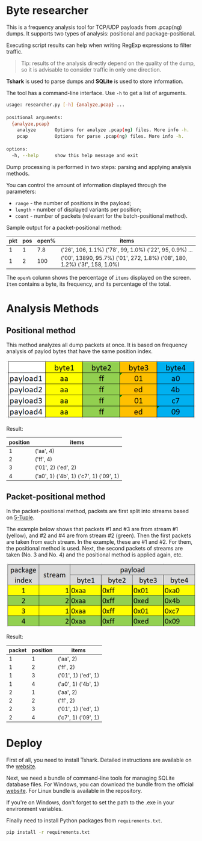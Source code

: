 # Byte researcher

This is a frequency analysis tool for TCP/UDP payloads from .pcap(ng) dumps.
It supports two types of analysis: positional and package-positional.

Executing script results can help when writing RegExp expressions to filter traffic.

>Tip: results of the analysis directly depend on the quality of the dump, so it is advisable to consider traffic in only one direction.

**Tshark** is used to parse dumps and **SQLite** is used to store information.


The tool has a command-line interface. Use `-h` to get a list of arguments.
```bash
usage: researcher.py [-h] {analyze,pcap} ...

positional arguments:
  {analyze,pcap}
    analyze       Options for analyze .pcap(ng) files. More info -h.
    pcap          Options for parse .pcap(ng) files. More info -h.  

options:
  -h, --help      show this help message and exit 
```

Dump processing is performed in two steps: parsing and applying analysis methods.

You can control the amount of information displayed through the parameters:

- `range` - the number of positions in the payload;
- `length` - number of displayed variants per position;
- `count` - number of packets (relevant for the batch-positional method).

Sample output for a packet-positional method:

| pkt | pos | open% | items |
| ----- | ----- | ----- | ----- |
| 1 | 1 | 7.8 | ('26', 106, 1.1%) ('78', 99, 1.0%) ('22', 95, 0.9%) ... |
| 1 | 2 | 100 | ('00', 13890, 95.7%) ('01', 272, 1.8%) ('08', 180, 1.2%) ('3f', 158, 1.0%) |

The `open%` column shows the percentage of `items` displayed on the screen. `Item` contains a byte, its frequency, and its percentage of the total.

# Analysis Methods

## Positional method

This method analyzes all dump packets at once. It is based on frequency analysis of paylod bytes that have the same position index.

![pos method pic](https://github.com/Serj57/Researcher/blob/main/blob/pos_method.png)

Result:

| position | items |
| ----- | ----- |
| 1 | ('aa', 4)|
| 2 | ('ff', 4)|
| 3 | ('01', 2) ('ed', 2) |
| 4 | ('a0', 1) ('4b', 1) ('c7', 1) ('09', 1) |


## Packet-positional method

In the packet-positional method, packets are first split into streams based on [5-Tuple](https://www.ietf.org/rfc/rfc6146.txt).

The example below shows that packets #1 and #3 are from stream #1 (yellow), and #2 and #4 are from stream #2 (green). Then the first packets are taken from each stream. In the example, these are #1 and #2. For them, the positional method is used. Next, the second packets of streams are taken (No. 3 and No. 4) and the positional method is applied again, etc.

![pkt-pos method pic](https://github.com/Serj57/Researcher/blob/main/blob/pkt_pos_method.png)

Result:

| packet | position | items |
| ----- | ----- | ----- |
| 1 | 1 | ('aa', 2) |
| 1 | 2 | ('ff', 2) |
| 1 | 3 | ('01', 1) ('ed', 1)|
| 1 | 4 | ('a0', 1) ('4b', 1)|
| 2 | 1 | ('aa', 2) |
| 2 | 2 | ('ff', 2) |
| 2 | 3 | ('01', 1) ('ed', 1)|
| 2 | 4 | ('c7', 1) ('09', 1)|

# Deploy

First of all, you need to install Tshark. Detailed instructions are available on the [website](https://tshark.dev/setup/install/).

Next, we need a bundle of command-line tools for managing SQLite database files. For Windows, you can download the bundle from the official [website](https://www.sqlite.org/2022/sqlite-tools-win32-x86-3390400.zip). For Linux bundle is available in the repository.

If you're on Windows, don't forget to set the path to the .exe in your environment variables.

Finally need to install Python packages from `requirements.txt`.

```bash
pip install -r requirements.txt
```
